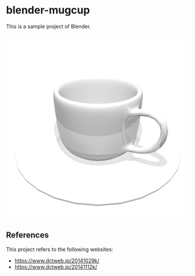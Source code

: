 # blender-mugcup
This is a sample project of Blender.

<img src="mugcup.png" alt="mugcup">

## References
This project refers to the following websites:

- https://www.dctweb.jp/20141029k/
- https://www.dctweb.jp/20141112k/